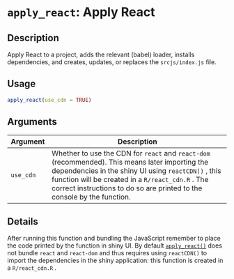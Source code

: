 # `apply_react`: Apply React

## Description


 Apply React to a project, adds the relevant (babel) loader, installs dependencies,
 and creates, updates, or replaces the `srcjs/index.js` file.


## Usage

```r
apply_react(use_cdn = TRUE)
```


## Arguments

Argument      |Description
------------- |----------------
```use_cdn```     |     Whether to use the CDN for `react` and `react-dom` (recommended). This means later importing the dependencies in the shiny UI using `reactCDN()` , this function will be created in a `R/react_cdn.R` . The correct instructions to do so are printed to the console by the function.

## Details


 After running this function and bundling the JavaScript remember to place
 the code printed by the function in shiny UI. By default [`apply_react()`](apply_react().html) does not
 bundle `react` and `react-dom` and thus requires using `reactCDN()` to import the
 dependencies in the shiny application: this function is created in a `R/react_cdn.R` .



